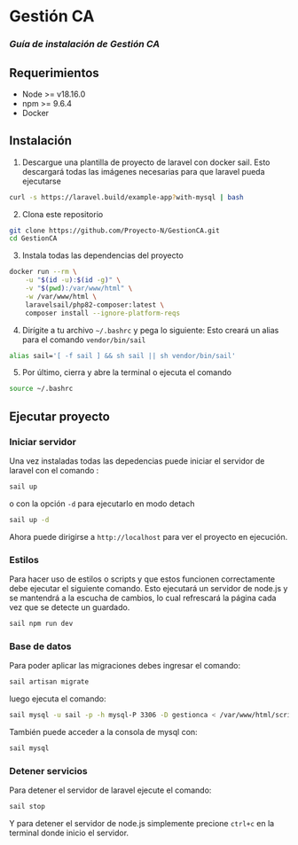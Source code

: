 # Gestión CA
### _Guía de instalación de Gestión CA_

## Requerimientos
- Node >= v18.16.0
- npm >= 9.6.4
- Docker

## Instalación
1. Descargue una plantilla de proyecto de laravel con docker sail. Esto descargará todas las imágenes necesarias para que laravel pueda ejecutarse
```sh
curl -s https://laravel.build/example-app?with-mysql | bash 
```
2. Clona este repositorio
```sh
git clone https://github.com/Proyecto-N/GestionCA.git
cd GestionCA
```
3. Instala todas las dependencias del proyecto
```sh
docker run --rm \
    -u "$(id -u):$(id -g)" \
    -v "$(pwd):/var/www/html" \
    -w /var/www/html \
    laravelsail/php82-composer:latest \
    composer install --ignore-platform-reqs
```
4. Dirígite a tu archivo `~/.bashrc` y pega lo siguiente:
Esto creará un alias para el comando `vendor/bin/sail`
```sh
alias sail='[ -f sail ] && sh sail || sh vendor/bin/sail'
```
5. Por último, cierra y abre la terminal o ejecuta el comando
```sh
source ~/.bashrc
```
## Ejecutar proyecto
### Iniciar servidor
Una vez instaladas todas las depedencias puede iniciar el servidor de laravel con el comando :
```sh
sail up
```
o con la opción `-d` para ejecutarlo en modo detach
```sh
sail up -d
```
Ahora puede dirigirse a `http://localhost` para ver el proyecto en ejecución.

### Estilos
Para hacer uso de estilos o scripts y que estos funcionen correctamente debe ejecutar el siguiente comando. Esto ejecutará un servidor de node.js y se mantendrá a la escucha de cambios, lo cual refrescará la página cada vez que se detecte un guardado.
```sh
sail npm run dev
```

### Base de datos
Para poder aplicar las migraciones debes ingresar el comando:
```sh
sail artisan migrate
```
luego ejecuta el comando:
```sh
sail mysql -u sail -p -h mysql-P 3306 -D gestionca < /var/www/html/scripts/create_users.sql
```
También puede acceder a la consola de mysql con:
```sh
sail mysql
```

### Detener servicios
Para detener el servidor de laravel ejecute el comando:
```sh
sail stop
```
Y para detener el servidor de node.js simplemente precione `ctrl+c` en la terminal donde inicio el servidor.
